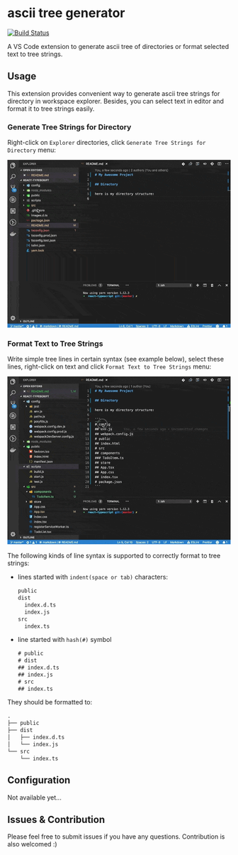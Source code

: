 # ascii tree generator 

[![Build Status](https://dev.azure.com/merlinye/ascii-tree-generator/_apis/build/status/aprilandjan.ascii-tree-generator?branchName=master)](https://dev.azure.com/merlinye/ascii-tree-generator/_build/latest?definitionId=1?branchName=master)

A VS Code extension to generate ascii tree of directories or format selected text to tree strings.

## Usage

This extension provides convenient way to generate ascii tree strings for directory in workspace explorer. Besides, you can select text in editor and format it to tree strings easily.

### Generate Tree Strings for Directory

Right-click on `Explorer` directories, click `Generate Tree Strings for Directory` menu:

![Generate Tree Strings for Directory](./images/directory.gif)

### Format Text to Tree Strings

Write simple tree lines in certain syntax (see example below), select these lines, right-click on text and click `Format Text to Tree Strings` menu:

![Format Text to Tree Strings](./images/text.gif)

The following kinds of line syntax is supported to correctly format to tree strings:

- lines started with `indent(space or tab)` characters:
  
  ```
  public
  dist
    index.d.ts
    index.js
  src
    index.ts
  ```

- line started with `hash(#)` symbol

  ```
  # public
  # dist
  ## index.d.ts
  ## index.js
  # src
  ## index.ts
  ```

They should be formatted to:

```
.
├── public
├── dist
│   ├── index.d.ts
│   └── index.js
└── src
    └── index.ts
```

## Configuration

Not available yet...

## Issues & Contribution

Please feel free to submit issues if you have any questions. Contribution is also welcomed :)
